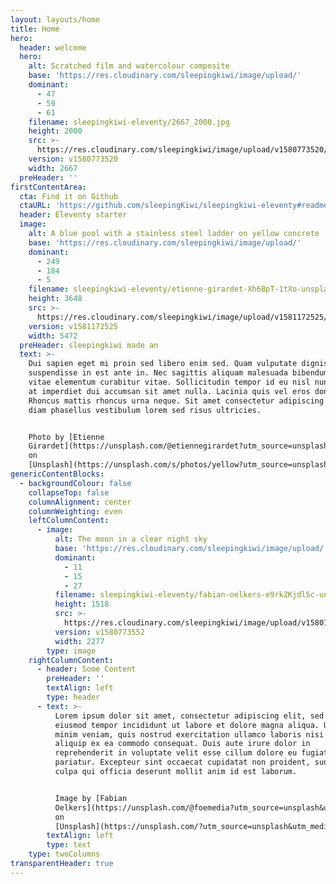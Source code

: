 ```yaml
---
layout: layouts/home
title: Home
hero:
  header: welcome
  hero:
    alt: Scratched film and watercolour composite
    base: 'https://res.cloudinary.com/sleepingkiwi/image/upload/'
    dominant:
      - 47
      - 59
      - 61
    filename: sleepingkiwi-eleventy/2667_2000.jpg
    height: 2000
    src: >-
      https://res.cloudinary.com/sleepingkiwi/image/upload/v1580773520/sleepingkiwi-eleventy/2667_2000.jpg
    version: v1580773520
    width: 2667
  preHeader: ''
firstContentArea:
  cta: Find it on Github
  ctaURL: 'https://github.com/sleepingKiwi/sleepingkiwi-eleventy#readme'
  header: Eleventy starter
  image:
    alt: A blue pool with a stainless steel ladder on yellow concrete
    base: 'https://res.cloudinary.com/sleepingkiwi/image/upload/'
    dominant:
      - 249
      - 184
      - 5
    filename: sleepingkiwi-eleventy/etienne-girardet-Xh6BpT-1tXo-unsplash.jpg
    height: 3648
    src: >-
      https://res.cloudinary.com/sleepingkiwi/image/upload/v1581172525/sleepingkiwi-eleventy/etienne-girardet-Xh6BpT-1tXo-unsplash.jpg
    version: v1581172525
    width: 5472
  preHeader: sleepingkiwi made an
  text: >-
    Dui sapien eget mi proin sed libero enim sed. Quam vulputate dignissim
    suspendisse in est ante in. Nec sagittis aliquam malesuada bibendum arcu
    vitae elementum curabitur vitae. Sollicitudin tempor id eu nisl nunc. Elit
    at imperdiet dui accumsan sit amet nulla. Lacinia quis vel eros donec.
    Rhoncus mattis rhoncus urna neque. Sit amet consectetur adipiscing elit. Non
    diam phasellus vestibulum lorem sed risus ultricies.


    Photo by [Etienne
    Girardet](https://unsplash.com/@etiennegirardet?utm_source=unsplash&utm_medium=referral&utm_content=creditCopyText)
    on
    [Unsplash](https://unsplash.com/s/photos/yellow?utm_source=unsplash&utm_medium=referral&utm_content=creditCopyText)
genericContentBlocks:
  - backgroundColour: false
    collapseTop: false
    columnAlignment: center
    columnWeighting: even
    leftColumnContent:
      - image:
          alt: The moon in a clear night sky
          base: 'https://res.cloudinary.com/sleepingkiwi/image/upload/'
          dominant:
            - 11
            - 15
            - 27
          filename: sleepingkiwi-eleventy/fabian-oelkers-e9rkZKjdlSc-unsplash.jpg
          height: 1518
          src: >-
            https://res.cloudinary.com/sleepingkiwi/image/upload/v1580773552/sleepingkiwi-eleventy/fabian-oelkers-e9rkZKjdlSc-unsplash.jpg
          version: v1580773552
          width: 2277
        type: image
    rightColumnContent:
      - header: Some Content
        preHeader: ''
        textAlign: left
        type: header
      - text: >-
          Lorem ipsum dolor sit amet, consectetur adipiscing elit, sed do
          eiusmod tempor incididunt ut labore et dolore magna aliqua. Ut enim ad
          minim veniam, quis nostrud exercitation ullamco laboris nisi ut
          aliquip ex ea commodo consequat. Duis aute irure dolor in
          reprehenderit in voluptate velit esse cillum dolore eu fugiat nulla
          pariatur. Excepteur sint occaecat cupidatat non proident, sunt in
          culpa qui officia deserunt mollit anim id est laborum.


          Image by [Fabian
          Oelkers](https://unsplash.com/@foemedia?utm_source=unsplash&utm_medium=referral&utm_content=creditCopyText)
          on
          [Unsplash](https://unsplash.com/?utm_source=unsplash&utm_medium=referral&utm_content=creditCopyText)
        textAlign: left
        type: text
    type: twoColumns
transparentHeader: true
---
```


